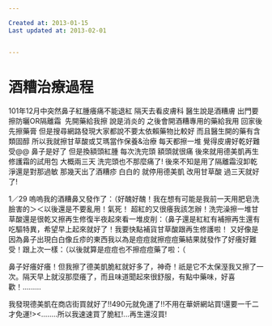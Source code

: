 ```yaml
---

Created at: 2013-01-15
Last updated at: 2013-02-01


---
```


# 酒糟治療過程


101年12月中突然鼻子紅腫癢痛不能退紅
隔天去看皮膚科
醫生說是酒糟膚 出門要擦防曬OR隔離霜 
先開藥給我擦 說是消炎的
之後會開酒糟專用的藥給我用
回家後先擦藥膏 但是搜尋網路發現大家都說不要太依賴藥物比較好
而且醫生開的藥有含類固醇
所以我就擦甘草酸或艾瑪當作保養&治療
每天都擦一堆 覺得皮膚好乾好難受@@
鼻子是好了 但是換額頭紅腫
每次洗完頭 額頭就很痛
後來就用德美凱再生修護霜的試用包
大概兩三天 洗完頭也不那麼痛了!
後來不知是用了隔離霜沒卸乾淨還是對那過敏
那幾天出了酒糟疹 白白的
就停用德美凱 改用甘草酸
過三天就好了!

1／29
嗚嗚我的酒糟鼻又發作了：（好醜好醜！我在想有可能是我前一天用肥皂洗臉害的＞＜以後還是不要亂用！氣死！
超紅的又很癢我該怎辦！洗完澡擦一堆甘草酸還是很乾又擦再生修復半夜起來看一堆皮削：（鼻子還是紅紅有補擦再生還有吃驅特異，希望早上起來就好了！我要快點補貨甘草酸跟再生修護啦！
又好像是因為鼻子出現白白像丘疹的東西我以為是痘痘就擦痘痘藥結果就發作了好癢好難受！跟上次一樣：（以後就算是痘痘也不擦痘痘藥了啦：（

鼻子好癢好癢！但我擦了德美凱脆紅就好多了，神奇！祇是它不太保溼我又擦了一次。隔天早上就沒那麼癢了，而且味道聞起來很舒服，有點中藥味，好喜歡！.........

我發現德美凱在商店街買就好了!!490元就免運了!!不用在華妍網站買!還要一千二才免運!><........所以我速速買了脆紅!...再生還沒買!

